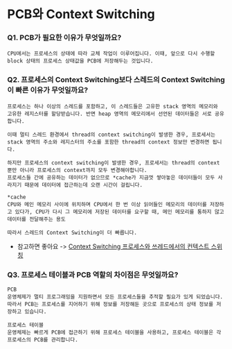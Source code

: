 # PCB와 Context Switching
### Q1. PCB가 필요한 이유가 무엇일까요?
```
CPU에서는 프로세스의 상태에 따라 교체 작업이 이루어집니다. 이때, 앞으로 다시 수행할 block 상태의 프로세스 상태값을 PCB에 저장해두는 것입니다. 
```

### Q2. 프로세스의 Context Switching보다 스레드의 Context Switching이 빠른 이유가 무엇일까요?
```
프로세스는 하나 이상의 스레드를 포함하고, 이 스레드들은 고유한 stack 영역의 메모리와 고유한 레지스터를 할당받습니다. 반면 heap 영역의 메모리에서 선언된 데이터들은 서로 공유합니다. 

이때 멀티 스레드 환경에서 thread의 context switching이 발생한 경우, 프로세서는 stack 영역의 주소와 레지스터의 주소를 포함한 thread의 context 정보만 변경하면 됩니다.

하지만 프로세스의 context switching이 발생한 경우, 프로세서는 thread의 context 뿐만 아니라 프로세스의 context까지 모두 변경해야합니다. 
프로세스들 간에 공유하는 데이터가 없으므로 *cache가 지금껏 쌓아놓은 데이터들이 모두 사라지기 때문에 데이터에 접근하는데 오랜 시간이 걸립니다. 

*cache
CPU와 메인 메모리 사이에 위치하며 CPU에서 한 번 이상 읽어들인 메모리의 데이터를 저장하고 있다가, CPU가 다시 그 메모리에 저장된 데이터를 요구할 때, 메인 메모리를 통하지 않고 데이터를 전달해주는 용도 

따라서 스레드의 Context Switching이 더 빠릅니다. 
```

- 참고하면 좋아요 -> [Context Switching 프로세스와 쓰레드에서의 컨텍스트 스위칭](https://agh2o.tistory.com/12)

### Q3. 프로세스 테이블과 PCB 역할의 차이점은 무엇일까요?
```
PCB
운영체제가 멀티 프로그래밍을 지원하면서 모든 프로세스들을 추적할 필요가 있게 되었습니다. 따라서 PCB는 프로세스를 지어하기 위해 정보를 저장해둔 곳으로 프로세스의 상태 정보를 저장하고 있습니다. 

프로세스 테이블
운영체제는 빠르게 PCB에 접근하기 위해 프로세스 테이블을 사용하고, 프로세스 테이블은 각 프로세스의 PCB를 관리합니다. 
```
